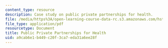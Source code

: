 ```yaml
---
content_type: resource
description: Case study on public private partnerships for health.
file: /media/https%3A/open-learning-course-data-rc.s3.amazonaws.com/hst-939-designing-and-sustaining-technology-innovation-for-global-health-practice-spring-2008/a9cab6e1b449c20f3ca7eda31a6ee28f_publicprivate.pdf
file_type: application/pdf
resourcetype: Document
title: Public Private Partnerships for Health
uid: a9cab6e1-b449-c20f-3ca7-eda31a6ee28f
---
```

